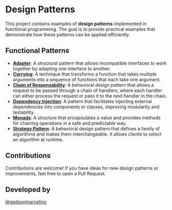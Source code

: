 # Design Patterns

This project contains examples of **design patterns** implemented in functional programming. The goal is to provide practical examples that demonstrate how these patterns can be applied efficiently.

## Functional Patterns

- **[Adapter](./patterns-functional/adapter/)**: A structural pattern that allows incompatible interfaces to work together by adapting one interface to another.
- **[Currying](./patterns-functional/currying/)**: A technique that transforms a function that takes multiple arguments into a sequence of functions that each take one argument.
- **[Chain of Responsability](./patterns-functional/chain-of-resposability/)**: A behavioral design pattern that allows a request to be passed through a chain of handlers, where each handler can either process the request or pass it to the next handler in the chain.
- **[Dependency Injection](./patterns-functional/dependency-injection/)**: A pattern that facilitates injecting external dependencies into components or classes, improving modularity and testability.
- **[Monads](./patterns-functional/monads/)**: A structure that encapsulates a value and provides methods for chaining operations in a safe and predictable way.
- **[Strategy Pattern](./patterns-functional/strategy/)**: A behavioral design pattern that defines a family of algorithms and makes them interchangeable. It allows clients to select an algorithm at runtime.

## Contributions

Contributions are welcome! If you have ideas for new design patterns or improvements, feel free to open a Pull Request.

## Developed by

[@gedsonmarcelino](https://github.com/gedsonmarcelino/)
